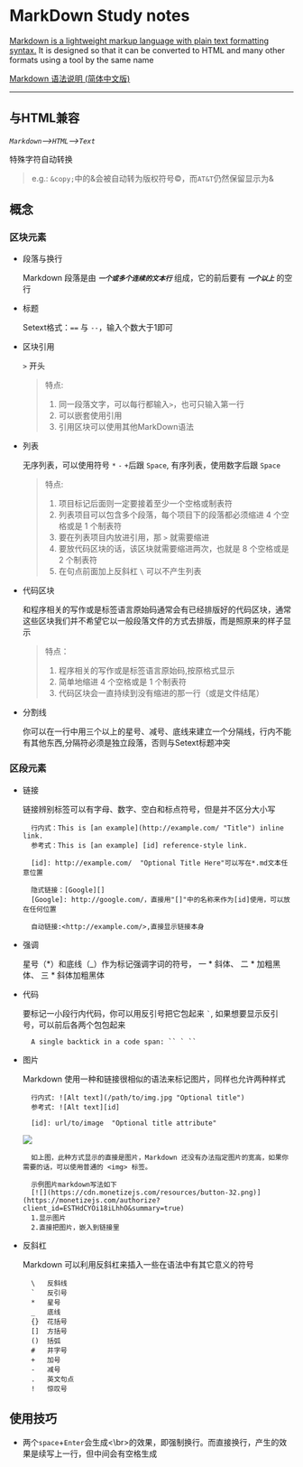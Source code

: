 MarkDown Study notes
====================

[Markdown is a lightweight markup language with plain text formatting syntax.][1]
It is designed so that it can be converted to HTML and many other formats using a tool by the same name

[Markdown 语法说明 (简体中文版)][2]

-----

## 与HTML兼容
*`Markdown`-->`HTML`-->`Text`*

特殊字符自动转换
>e.g.:
>`&copy;`中的&会被自动转为版权符号&copy;，而`AT&T`仍然保留显示为&

概念
----
### 区块元素
- 段落与换行

	Markdown 段落是由 ***`一个或多个连续的文本行`*** 组成，它的前后要有 ***`一个以上`*** 的空行

- 标题

	Setext格式：`==` 与 `--`，输入个数大于1即可

- 区块引用

	`>` 开头
	>特点:
	>
	> 1. 同一段落文字，可以每行都输入`>`，也可只输入第一行
	> 2. 可以嵌套使用引用
	> 3. 引用区块可以使用其他MarkDown语法

- 列表

	无序列表，可以使用符号 `*` `-` `+`后跟 `Space`,
	有序列表，使用数字后跟 `Space`
	
	>特点:
	>
	>1. 项目标记后面则一定要接着至少一个空格或制表符
	>2. 列表项目可以包含多个段落，每个项目下的段落都必须缩进 4 个空格或是 1 个制表符
	>3. 要在列表项目内放进引用，那 `>` 就需要缩进
	>4. 要放代码区块的话，该区块就需要缩进两次，也就是 8 个空格或是 2 个制表符
	>5. 在句点前面加上反斜杠 `\` 可以不产生列表

- 代码区块

	和程序相关的写作或是标签语言原始码通常会有已经排版好的代码区块，通常这些区块我们并不希望它以一般段落文件的方式去排版，而是照原来的样子显示

	>特点：
	>
	>1. 程序相关的写作或是标签语言原始码,按原格式显示
	>2. 简单地缩进 4 个空格或是 1 个制表符
	>3. 代码区块会一直持续到没有缩进的那一行（或是文件结尾）

- 分割线

	你可以在一行中用三个以上的星号、减号、底线来建立一个分隔线，行内不能有其他东西,分隔符必须是独立段落，否则与Setext标题冲突

### 区段元素
- 链接

	链接辨别标签可以有字母、数字、空白和标点符号，但是并不区分大小写

		行内式：This is [an example](http://example.com/ "Title") inline link.
		参考式：This is [an example] [id] reference-style link.
		
		[id]: http://example.com/  "Optional Title Here"可以写在*.md文本任意位置
		
		隐式链接：[Google][]
		[Google]: http://google.com/，直接用"[]"中的名称来作为[id]使用，可以放在任何位置

		自动链接:<http://example.com/>,直接显示链接本身

- 强调

	星号（*）和底线（_）作为标记强调字词的符号，
	一 * 斜体、
	二 * 加粗黑体、
	三 * 斜体加粗黑体

- 代码

	要标记一小段行内代码，你可以用反引号把它包起来 `` ` ``, 如果想要显示反引号，可以前后各两个包包起来

		A single backtick in a code span: `` ` ``

- 图片

	Markdown 使用一种和链接很相似的语法来标记图片，同样也允许两种样式

		行内式: ![Alt text](/path/to/img.jpg "Optional title")
		参考式: ![Alt text][id]
		
		[id]: url/to/image  "Optional title attribute"

	[![](https://cdn.monetizejs.com/resources/button-32.png)](https://monetizejs.com/authorize?client_id=ESTHdCYOi18iLhhO&summary=true)

		如上图，此种方式显示的直接是图片，Markdown 还没有办法指定图片的宽高，如果你需要的话，可以使用普通的 <img> 标签。
		
		示例图片markdown写法如下	
		[![](https://cdn.monetizejs.com/resources/button-32.png)](https://monetizejs.com/authorize?client_id=ESTHdCYOi18iLhhO&summary=true)
		1.显示图片
		2.直接把图片，嵌入到链接里

- 反斜杠

	Markdown 可以利用反斜杠来插入一些在语法中有其它意义的符号

		\   反斜线
		`   反引号
		*   星号
		_   底线
		{}  花括号
		[]  方括号
		()  括弧
		#   井字号
		+   加号
		-   减号
		.   英文句点
		!   惊叹号
	

使用技巧
---

- 两个`space`+`Enter`会生成<\br>的效果，即强制换行。而直接换行，产生的效果是续写上一行，但中间会有空格生成




[1]: https://en.wikipedia.org/wiki/Markdown	"维基百科"
[2]: http://wowubuntu.com/markdown/index.html	"参考学习blog"